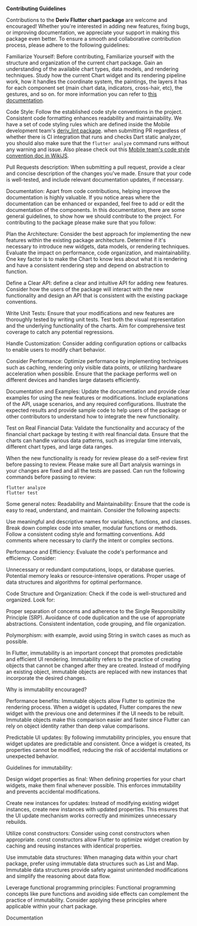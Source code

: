 **Contributing Guidelines**

Contributions to the **Deriv Flutter chart package** are welcome and encouraged! Whether you're interested in adding new features, fixing bugs, or improving documentation, we appreciate your support in making this package even better. To ensure a smooth and collaborative contribution process, please adhere to the following guidelines:

Familiarize Yourself: Before contributing, Familiarize yourself with the structure and organization of the current chart package. Gain an understanding of the available chart types, data models, and rendering techniques. Study how the current Chart widget and its rendering pipeline work, how it handles the coordinate system, the paintings, the layers it has for each component set (main chart data, indicators, cross-hair, etc), the gestures, and so on. for more information you can refer to [this documentation](https://github.com/regentmarkets/flutter-chart/blob/dev/docs/how_chart_lib_works.md).

Code Style: Follow the established code style conventions in the project. Consistent code formatting enhances readability and maintainability. We have a set of code styling rules which are defined inside the Mobile development team's [deriv_lint package](https://github.com/regentmarkets/flutter-deriv-packages/blob/dev/packages/deriv_lint/lib/analysis_options.yaml). when submitting PR regardless of whether there is CI integration that runs and checks Dart static analyzer, you should also make sure that the `flutter analyze` command runs without any warning and issue.
Also please check out this [Mobile team's code style convention doc in WikiJS](https://wikijs.deriv.cloud/en/Mobile/code_conventions/flutter_team_coding_conventions).

Pull Requests description: When submitting a pull request, provide a clear and concise description of the changes you've made. Ensure that your code is well-tested, and include relevant documentation updates, if necessary.

Documentation: Apart from code contributions, helping improve the documentation is highly valuable. If you notice areas where the documentation can be enhanced or expanded, feel free to add or edit the documentation of the components.
In this documentation, there are some general guidelines, to show how we should contribute to the project. 
For contributing to the package please make sure that you follow:

Plan the Architecture: Consider the best approach for implementing the new features within the existing package architecture. Determine if it's necessary to introduce new widgets, data models, or rendering techniques. Evaluate the impact on performance, code organization, and maintainability. One key factor is to make the Chart to know less about what it is rendering and have a consistent rendering step and depend on abstraction to function.

Define a Clear API: define a clear and intuitive API for adding new features. Consider how the users of the package will interact with the new functionality and design an API that is consistent with the existing package conventions.

Write Unit Tests: Ensure that your modifications and new features are thoroughly tested by writing unit tests. Test both the visual representation and the underlying functionality of the charts. Aim for comprehensive test coverage to catch any potential regressions.

Handle Customization: Consider adding configuration options or callbacks to enable users to modify chart behavior.

Consider Performance: Optimize performance by implementing techniques such as caching, rendering only visible data points, or utilizing hardware acceleration when possible. Ensure that the package performs well on different devices and handles large datasets efficiently.

Documentation and Examples: Update the documentation and provide clear examples for using the new features or modifications. Include explanations of the API, usage scenarios, and any required configurations. Illustrate the expected results and provide sample code to help users of the package or other contributors to understand how to integrate the new functionality.

Test on Real Financial Data: Validate the functionality and accuracy of the financial chart package by testing it with real financial data. Ensure that the charts can handle various data patterns, such as irregular time intervals, different chart types, and large data ranges.

When the new functionality is ready for review please do a self-review first before passing to review.
Please make sure all Dart analysis warnings in your changes are fixed and all the tests are passed.
Can run the following commands before passing to review:
```
flutter analyze
flutter test
```

Some general notes:
Readability and Maintainability: Ensure that the code is easy to read, understand, and maintain. Consider the following aspects:

Use meaningful and descriptive names for variables, functions, and classes.
Break down complex code into smaller, modular functions or methods.
Follow a consistent coding style and formatting conventions.
Add comments where necessary to clarify the intent or complex sections.

Performance and Efficiency: Evaluate the code's performance and efficiency. Consider:

Unnecessary or redundant computations, loops, or database queries.
Potential memory leaks or resource-intensive operations.
Proper usage of data structures and algorithms for optimal performance.

Code Structure and Organization: Check if the code is well-structured and organized. Look for:

Proper separation of concerns and adherence to the Single Responsibility Principle (SRP).
Avoidance of code duplication and the use of appropriate abstractions.
Consistent indentation, code grouping, and file organization.

Polymorphism: with example, avoid using String in switch cases as much as possible. 

In Flutter, immutability is an important concept that promotes predictable and efficient UI rendering. Immutability refers to the practice of creating objects that cannot be changed after they are created. Instead of modifying an existing object, immutable objects are replaced with new instances that incorporate the desired changes.

Why is immutability encouraged?

Performance benefits: Immutable objects allow Flutter to optimize the rendering process. When a widget is updated, Flutter compares the new widget with the previous one and determines if the UI needs to be rebuilt. Immutable objects make this comparison easier and faster since Flutter can rely on object identity rather than deep value comparisons.

Predictable UI updates: By following immutability principles, you ensure that widget updates are predictable and consistent. Once a widget is created, its properties cannot be modified, reducing the risk of accidental mutations or unexpected behavior.

Guidelines for immutability:

Design widget properties as final: When defining properties for your chart widgets, make them final whenever possible. This enforces immutability and prevents accidental modifications.

Create new instances for updates: Instead of modifying existing widget instances, create new instances with updated properties. This ensures that the UI update mechanism works correctly and minimizes unnecessary rebuilds.

Utilize const constructors: Consider using const constructors when appropriate. const constructors allow Flutter to optimize widget creation by caching and reusing instances with identical properties.

Use immutable data structures: When managing data within your chart package, prefer using immutable data structures such as List and Map. Immutable data structures provide safety against unintended modifications and simplify the reasoning about data flow.

Leverage functional programming principles: Functional programming concepts like pure functions and avoiding side effects can complement the practice of immutability. Consider applying these principles where applicable within your chart package.



Documentation


